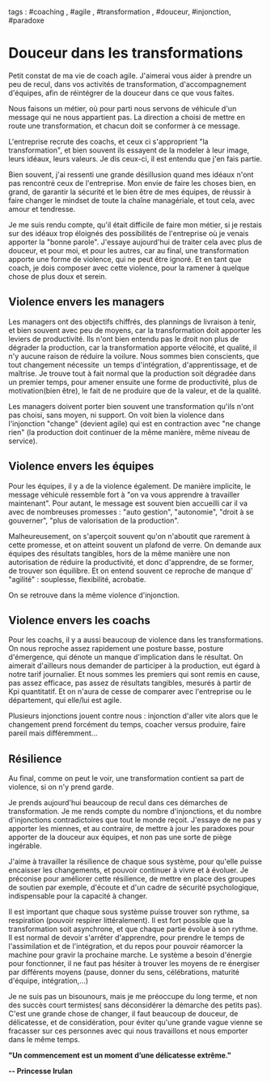 tags : #coaching , #agile , #transformation , #douceur, #injonction, #paradoxe
# Douceur dans les transformations

Petit constat de ma vie de coach agile. J'aimerai vous aider à prendre un peu de recul, dans vos activités de transformation, d'accompagnement d'équipes, afin de réintégrer de la douceur dans ce que vous faites.

Nous faisons un métier, où pour parti nous servons de véhicule d'un message qui ne nous appartient pas. La direction a choisi de mettre en route une transformation, et chacun doit se conformer à ce message.

L'entreprise recrute des coachs, et ceux ci s'approprient "la transformation", et bien souvent ils essayent de la modeler à leur image, leurs idéaux, leurs valeurs. Je dis ceux-ci, il est entendu que j'en fais partie.

Bien souvent, j'ai ressenti une grande désillusion quand mes idéaux n'ont pas rencontré ceux de l'entreprise. Mon envie de faire les choses bien, en grand, de garantir la sécurité et le bien être de mes équipes, de réussir à faire changer le mindset de toute la chaîne managériale, et tout cela, avec amour et tendresse.

Je me suis rendu compte, qu'il était difficile de faire mon métier, si je restais sur des idéaux trop éloignés des possibilités de l'entreprise où je venais apporter la "bonne parole". J'essaye aujourd'hui de traiter cela avec plus de douceur, et pour moi, et pour les autres, car au final, une transformation apporte une forme de violence, qui ne peut être ignoré. Et en tant que coach, je dois composer avec cette violence, pour la ramener à quelque chose de plus doux et serein.

## Violence envers les managers

  

Les managers ont des objectifs chiffrés, des plannings de livraison à tenir, et bien souvent avec peu de moyens, car la transformation doit apporter les leviers de productivité. Ils n'ont bien entendu pas le droit non plus de dégrader la production, car la transformation apporte vélocité, et qualité, il n'y aucune raison de réduire la voilure. Nous sommes bien conscients, que tout changement nécessite  un temps d'intégration, d'apprentissage, et de maîtrise. Je trouve tout à fait normal que la production soit dégradée dans un premier temps, pour amener ensuite une forme de productivité, plus de motivation(bien être), le fait de ne produire que de la valeur, et de la qualité.

Les managers doivent porter bien souvent une transformation qu'ils n'ont pas choisi, sans moyen, ni support. On voit bien la violence dans  l'injonction "change" (devient agile) qui est en contraction avec "ne change rien" (la production doit continuer de la même manière, même niveau de service).

## Violence envers les équipes

Pour les équipes, il y a de la violence également. De manière implicite, le message véhiculé ressemble fort à "on va vous apprendre à travailler maintenant". Pour autant, le message est souvent bien accueilli car il va avec de nombreuses promesses : "auto gestion", "autonomie", "droit à se gouverner", "plus de valorisation de la production".

Malheureusement, on s'aperçoit souvent qu'on n'aboutit que rarement à cette promesse, et on atteint souvent un plafond de verre. On demande aux équipes des résultats tangibles, hors de la même manière une non autorisation de réduire la productivité, et donc d'apprendre, de se former, de trouver son équilibre. Et on entend souvent ce reproche de manque d' "agilité" : souplesse, flexibilité, acrobatie.

On se retrouve dans la même violence d'injonction.

## Violence envers les coachs

Pour les coachs, il y a aussi beaucoup de violence dans les transformations. On nous reproche assez rapidement une posture basse, posture d'émergence, qui dénote un manque d'implication dans le résultat. On aimerait d'ailleurs nous demander de participer à la production, eut égard à notre tarif journalier. Et nous sommes les premiers qui sont remis en cause, pas assez efficace, pas assez de résultats tangibles, mesurés à partir de Kpi quantitatif. Et on n'aura de cesse de comparer avec l'entreprise ou le département, qui elle/lui est agile.

Plusieurs injonctions jouent contre nous : injonction d'aller vite alors que le changement prend forcément du temps, coacher versus produire, faire pareil mais différemment...

## Résilience

Au final, comme on peut le voir, une transformation contient sa part de violence, si on n'y prend garde.

Je prends aujourd'hui beaucoup de recul dans ces démarches de transformation. Je me rends compte du nombre d'injonctions, et du nombre d'injonctions contradictoires que tout le monde reçoit. J'essaye de ne pas y apporter les miennes, et au contraire, de mettre à jour les paradoxes pour apporter de la douceur aux équipes, et non pas une sorte de piège ingérable.

J'aime à travailler la résilience de chaque sous système, pour qu'elle puisse encaisser les changements, et pouvoir continuer à vivre et à évoluer. Je préconise pour améliorer cette résilience, de mettre en place des groupes de soutien par exemple, d'écoute et d'un cadre de sécurité psychologique, indispensable pour la capacité à changer.

Il est important que chaque sous système puisse trouver son rythme, sa respiration (pouvoir respirer littéralement). Il est fort possible que la transformation soit asynchrone, et que chaque partie évolue à son rythme. Il est normal de devoir s'arrêter d'apprendre, pour prendre le temps de l'assimilation et de l'intégration, et du repos pour pouvoir réamorcer la machine pour gravir la prochaine marche. Le système a besoin d'énergie pour fonctionner, il ne faut pas hésiter à trouver les moyens de re énergiser par différents moyens (pause, donner du sens, célébrations, maturité d'équipe, intégration,...)

Je ne suis pas un bisounours, mais je me préoccupe du long terme, et non des succès court termistes( sans déconsidérer la démarche des petits pas). C'est une grande chose de changer, il faut beaucoup de douceur, de délicatesse, et de considération, pour éviter qu'une grande vague vienne se fracasser sur ces personnes avec qui nous travaillons et nous emporter dans le même temps.

  

**"Un commencement est un moment d’une délicatesse extrême."**

 **-- Princesse Irulan**